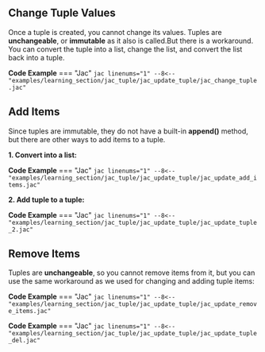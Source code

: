 ## Change Tuple Values
Once a tuple is created, you cannot change its values. Tuples are **unchangeable**, or **immutable** as it also is called.But there is a workaround. You can convert the tuple into a list, change the list, and convert the list back into a tuple.

**Code Example**
=== "Jac"
    ```jac linenums="1"
    --8<-- "examples/learning_section/jac_tuple/jac_update_tuple/jac_change_tuple.jac"
    ```

## Add Items
Since tuples are immutable, they do not have a built-in **append()** method, but there are other ways to add items to a tuple.

**1. Convert into a list:**

**Code Example**
=== "Jac"
    ```jac linenums="1"
    --8<-- "examples/learning_section/jac_tuple/jac_update_tuple/jac_update_add_items.jac"
    ```

**2. Add tuple to a tuple:**

**Code Example**
=== "Jac"
    ```jac linenums="1"
    --8<-- "examples/learning_section/jac_tuple/jac_update_tuple/jac_update_tuple_2.jac"
    ```

## Remove Items
Tuples are **unchangeable**, so you cannot remove items from it, but you can use the same workaround as we used for changing and adding tuple items:

**Code Example**
=== "Jac"
    ```jac linenums="1"
    --8<-- "examples/learning_section/jac_tuple/jac_update_tuple/jac_update_remove_items.jac"
    ```

**Code Example**
=== "Jac"
    ```jac linenums="1"
    --8<-- "examples/learning_section/jac_tuple/jac_update_tuple/jac_update_tuple_del.jac"
    ```